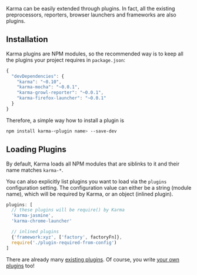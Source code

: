 Karma can be easily extended through plugins.
In fact, all the existing preprocessors, reporters, browser launchers and frameworks are also plugins.

## Installation

Karma plugins are NPM modules, so the recommended way is to keep all the plugins your project requires in `package.json`:

```javascript
{
  "devDependencies": {
    "karma": "~0.10",
    "karma-mocha": "~0.0.1",
    "karma-growl-reporter": "~0.0.1",
    "karma-firefox-launcher": "~0.0.1"
  }
}
```

Therefore, a simple way how to install a plugin is
```bash
npm install karma-<plugin name> --save-dev
```


## Loading Plugins
By default, Karma loads all NPM modules that are siblinks to it and their name matches `karma-*`.

You can also explicitly list plugins you want to load via the `plugins` configuration setting. The configuration value can either be
a string (module name), which will be required by Karma, or an object (inlined plugin).

```javascript
plugins: [
  // these plugins will be require() by Karma
  'karma-jasmine',
  'karma-chrome-launcher'

  // inlined plugins
  {'framework:xyz', ['factory', factoryFn]},
  require('./plugin-required-from-config')
]
```

There are already many [existing plugins]. Of course, you write [your own plugins] too!

[existing plugins]: https://npmjs.org/browse/keyword/karma-plugin
[your own plugins]: ../dev/plugins.html

